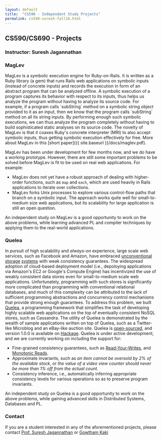```yaml
---
layout: default
title:  "CS590 - Independent Study Projects"
permalink: cs590-suresh-fall16.html
---
```

<div class="center-align">
  <h2>CS590/CS690 - Projects</h2>
  <h3>Instructor: Suresh Jagannathan</h3>
</div>

<h3>MagLev</h3>

<div class="incline-img-div" id="maglev-img-div">
</div>
MagLev is a symbolic execution engine for Ruby-on-Rails. It is written
as a Ruby library (a gem) that runs Rails web applications on symbolic
inputs (instead of concrete inputs) and records the execution in form
of an abstract program that can be analyzed offline. A symbolic
execution of a program captures its behavior with respect to its
inputs, thus helps us analyze the program without having to analyze
its source code. For example, if a program calls `subString` method on
a symbolic string object provided to it as an input, then we know that
the program calls `subString` method on all its string inputs. By
performing enough such symbolic executions, we can thus analyze the
program completely without having to build sophisticated static
analyses on its source code. The novelty of MagLev is that it coaxes
Ruby's concrete interpreter (MRI) to also accept symbolic inputs, thus
getting symbolic execution effectively for free. More about MagLev in
this [short paper]({{ site.baseurl }}/docs/maglev.pdf).

MagLev has been under development for few months now, and we do have a
working prototype. However, there are still some important problems to
be solved before MagLev is fit to be used on real web applications.
For example:

+ MagLev does not yet have a robust approach of dealing with
  higher-order functions, such as `map` and `each`, which are used
  heavily in Rails applications to iterate over collections.
+ MagLev forks Unix processes to explore various control-flow paths
  that branch on a symbolic input. The approach works quite well for
  small-to-medium size web applications, but its scalability for
  large application is still an open question.

An independent study on MagLev is a good opportunity to work on the
above problems, while learning advanced PL and compiler techniques by
applying them to the real-world applications.

<h3>Quelea</h3>

<div class="incline-img-div" id="quelea-img-div">
</div>

In pursuit of high scalability and _always-on_ experience, large scale
web services, such as Facebook and Amazon, have embraced
[unconventional](http://www.allthingsdistributed.com/files/amazon-dynamo-sosp2007.pdf)
[storage](http://static.googleusercontent.com/media/research.google.com/en//archive/bigtable-osdi06.pdf)
[systems](https://www.cs.cornell.edu/projects/ladis2009/papers/lakshman-ladis2009.pdf)
with weak consistency guarantees. The widespread adoption of
cloud-based deployment model (i.e., depoloying applications via
Amazon's EC2 or Google's Compute Engine) has incentivized the use of
weakly consistent data stores even for small-to-medium scale web
applications. Unfortunately, programming with such stores is
significantly more complicated than programming with conventional
relational databases, and much of this complexity can be attributed to
the lack of sufficient programming abstractions and concurrency
control mechanisms that provide strong enough guarantees. To address
this problem, we built [Quelea](http://gowthamk.github.io/Quelea/), a
programming framework
that simplifies the task of developing highly scalable web
applications on the top of eventually consistent NoSQL stores, such as
Cassandra. The utility of Quelea is demonstrated by the wealth of
sample applications written on top of Quelea, such as a Twitter-like
Microblog and an eBay-like auction site. Quelea is
[open-sourced](https://github.com/kayceesrk/Quelea), and version 1.0.0
is available on [Hackage](https://hackage.haskell.org/package/Quelea).
Quelea is under active development, and we are currently working on
including the support for:

+ Fine-grained consistency guarantees, such as
  [Read-Your-Writes](https://docs.oracle.com/cd/E17276_01/html/gsg_db_rep/C/rywc.html), and [Monotonic Reads](https://en.wikipedia.org/wiki/Consistency_model#Monotonic_read_consistency).
+ Approximate invariants, such as _an item cannot be
  oversold by 2% of the available stock_, or _the value of a video
  view counter should never be more than 1% off from the actual
  count_.
+ Consistency inference, i.e., automatically inferring appropriate
  consistency levels for various operations so as to preserve program
  invariants.

An independent study on Quelea is a good opportunity to work on the
above problems, while gaining advanced skills in Distributed Systems,
Databases and PL. 

<h3>Contact</h3>

If you are a student interested in any of the aforementioned projects,
please contact [Prof. Suresh
Jagannathan](https://www.cs.purdue.edu/homes/suresh/) or [Gowtham
Kaki](http://gowthamk.github.io/) 
